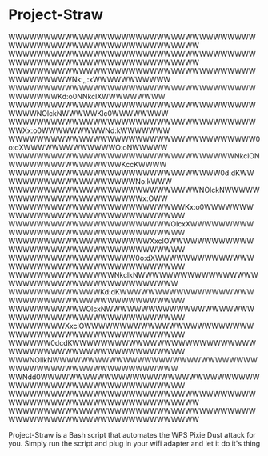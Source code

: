 # Project-Straw

WWWWWWWWWWWWWWWWWWWWWWWWWWWWWWWWWWWWWWWWWWWWWWWWWWWWWWWWWWWWWW
WWWWWWWWWWWWWWWWWWWWWWWWWWWWWWWWWWWWWWWWWWWWWWWWWWWWWWWWWWWWWW
WWWWWWWWWWWWWWWWWWWWWWWWWWWWWWWWWWWWWWWWWWWWNk:,,:xWWWWWWWWWWW
WWWWWWWWWWWWWWWWWWWWWWWWWWWWWWWWWWWWWWWWWWKd:o0NNkclXWWWWWWWWW
WWWWWWWWWWWWWWWWWWWWWWWWWWWWWWWWWWWWWWWNOlckNWWWWWKlc0WWWWWWWW
WWWWWWWWWWWWWWWWWWWWWWWWWWWWWWWWWWWWWXx:o0WWWWWWWWWNd:kWWWWWWW
WWWWWWWWWWWWWWWWWWWWWWWWWWWWWWWWWWW0o:dXWWWWWWWWWWWWWO:oNWWWWW
WWWWWWWWWWWWWWWWWWWWWWWWWWWWWWWWNkclONWWWWWWWWWWWWWWWWKccKWWWW
WWWWWWWWWWWWWWWWWWWWWWWWWWWWWW0d:dKWWWWWWWWWWWWWWWWWWWWNo:kWWW
WWWWWWWWWWWWWWWWWWWWWWWWWWWNOlckNWWWWWWWWWWWWWWWWWWWWWWWWx:OWW
WWWWWWWWWWWWWWWWWWWWWWWWWKx:o0WWWWWWWWWWWWWWWWWWWWWWWWWWWWWWWW
WWWWWWWWWWWWWWWWWWWWWWWOlcxXWWWWWWWWWWWWWWWWWWWWWWWWWWWWWWWWWW
WWWWWWWWWWWWWWWWWWWWXxclOWWWWWWWWWWWWWWWWWWWWWWWWWWWWWWWWWWWWW
WWWWWWWWWWWWWWWWWW0o:dXWWWWWWWWWWWWWWWWWWWWWWWWWWWWWWWWWWWWWWW
WWWWWWWWWWWWWWWNkclkNWWWWWWWWWWWWWWWWWWWWWWWWWWWWWWWWWWWWWWWWW
WWWWWWWWWWWWWKd:dKWWWWWWWWWWWWWWWWWWWWWWWWWWWWWWWWWWWWWWWWWWWW
WWWWWWWWWWWOlcxNWWWWWWWWWWWWWWWWWWWWWWWWWWWWWWWWWWWWWWWWWWWWWW
WWWWWWWWXxclOWWWWWWWWWWWWWWWWWWWWWWWWWWWWWWWWWWWWWWWWWWWWWWWWW
WWWWWW0dcdKWWWWWWWWWWWWWWWWWWWWWWWWWWWWWWWWWWWWWWWWWWWWWWWWWWW
WWWNOllkNWWWWWWWWWWWWWWWWWWWWWWWWWWWWWWWWWWWWWWWWWWWWWWWWWWWWW
WWNdd0WWWWWWWWWWWWWWWWWWWWWWWWWWWWWWWWWWWWWWWWWWWWWWWWWWWWWWWW
WWWWWWWWWWWWWWWWWWWWWWWWWWWWWWWWWWWWWWWWWWWWWWWWWWWWWWWWWWWWWW
WWWWWWWWWWWWWWWWWWWWWWWWWWWWWWWWWWWWWWWWWWWWWWWWWWWWWWWWWWWWWW

Project-Straw is a Bash script that automates the WPS Pixie Dust attack for you. Simply run the script and plug in your wifi adapter and let it do it's thing
